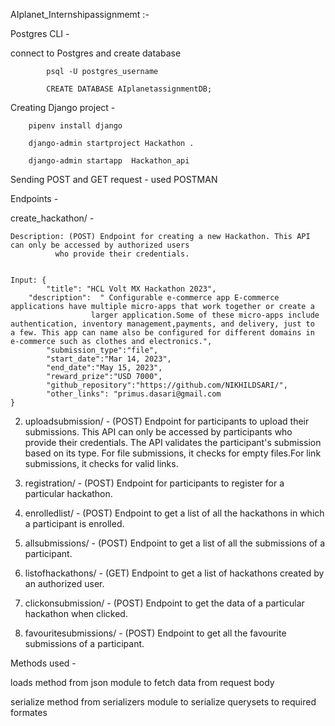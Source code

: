 AIplanet_Internshipassignmemt :-

Postgres CLI -

connect to Postgres and create database

			psql -U postgres_username 
    
 			CREATE DATABASE AIplanetassignmentDB;
    
Creating Django project -

		pipenv install django

		django-admin startproject Hackathon .

		django-admin startapp  Hackathon_api
	
Sending POST and GET request - used POSTMAN
    
Endpoints -

 create_hackathon/ - 
 	
	Description: (POST) Endpoint for creating a new Hackathon. This API can only be accessed by authorized users
		      who provide their credentials.
	
	
	Input: {
    		"title": "HCL Volt MX Hackathon 2023",
   		"description":  " Configurable e-commerce app E-commerce applications have multiple micro-apps that work together or create a 
   			          larger application.Some of these micro-apps include authentication, inventory management,payments, and delivery, just to  				          a few. This app can name also be configured for different domains in e-commerce such as clothes and electronics.",
    		"submission_type":"file",
    		"start_date":"Mar 14, 2023",
    		"end_date":"May 15, 2023",
    		"reward_prize":"USD 7000",
    		"github_repository":"https://github.com/NIKHILDSARI/",
    		"other_links": "primus.dasari@gmail.com
    }



2) uploadsubmission/ - (POST) Endpoint for participants to upload their submissions. This API can only be accessed by participants
 			who provide their credentials. The API validates the participant's submission based on its type. For file submissions, it checks for empty 			   files.For link submissions, it checks for valid links.

3) registration/ - (POST) Endpoint for participants to register for a particular hackathon.

4) enrolledlist/ - (POST) Endpoint to get a list of all the hackathons in which a participant is enrolled.

5) allsubmissions/ - (POST) Endpoint to get a list of all the submissions of a participant.

6) listofhackathons/ - (GET) Endpoint to get a list of hackathons created by an authorized user.

7) clickonsubmission/ - (POST) Endpoint to get the data of a particular hackathon when clicked.

8) favouritesubmissions/ - (POST) Endpoint to get all the favourite submissions of a participant.

Methods used -

loads method from json module to fetch data from request body

serialize method from serializers module to serialize querysets to required formates

